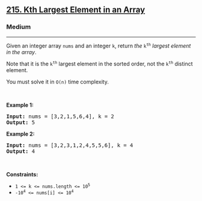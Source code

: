 <h2><a href="https://leetcode.com/problems/kth-largest-element-in-an-array/">215. Kth Largest Element in an Array</a></h2><h3>Medium</h3><hr><div style="user-select: auto;"><p style="user-select: auto;">Given an integer array <code style="user-select: auto;">nums</code> and an integer <code style="user-select: auto;">k</code>, return <em style="user-select: auto;">the</em> <code style="user-select: auto;">k<sup style="user-select: auto;">th</sup></code> <em style="user-select: auto;">largest element in the array</em>.</p>

<p style="user-select: auto;">Note that it is the <code style="user-select: auto;">k<sup style="user-select: auto;">th</sup></code> largest element in the sorted order, not the <code style="user-select: auto;">k<sup style="user-select: auto;">th</sup></code> distinct element.</p>

<p style="user-select: auto;">You must solve it in <code style="user-select: auto;">O(n)</code> time complexity.</p>

<p style="user-select: auto;">&nbsp;</p>
<p style="user-select: auto;"><strong style="user-select: auto;">Example 1:</strong></p>
<pre style="user-select: auto;"><strong style="user-select: auto;">Input:</strong> nums = [3,2,1,5,6,4], k = 2
<strong style="user-select: auto;">Output:</strong> 5
</pre><p style="user-select: auto;"><strong style="user-select: auto;">Example 2:</strong></p>
<pre style="user-select: auto;"><strong style="user-select: auto;">Input:</strong> nums = [3,2,3,1,2,4,5,5,6], k = 4
<strong style="user-select: auto;">Output:</strong> 4
</pre>
<p style="user-select: auto;">&nbsp;</p>
<p style="user-select: auto;"><strong style="user-select: auto;">Constraints:</strong></p>

<ul style="user-select: auto;">
	<li style="user-select: auto;"><code style="user-select: auto;">1 &lt;= k &lt;= nums.length &lt;= 10<sup style="user-select: auto;">5</sup></code></li>
	<li style="user-select: auto;"><code style="user-select: auto;">-10<sup style="user-select: auto;">4</sup> &lt;= nums[i] &lt;= 10<sup style="user-select: auto;">4</sup></code></li>
</ul>
</div>